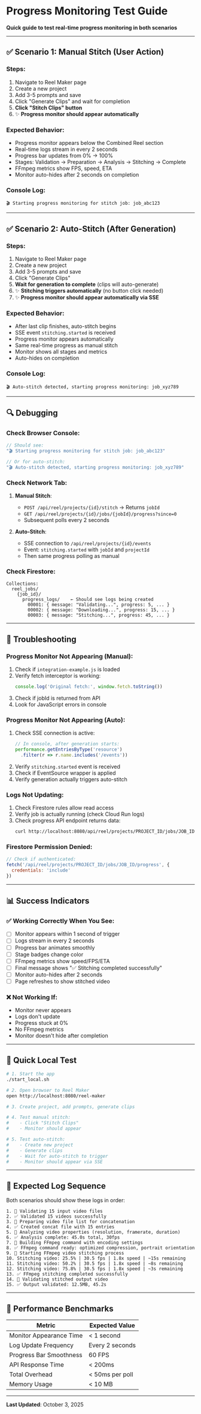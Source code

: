 # Progress Monitoring Test Guide

**Quick guide to test real-time progress monitoring in both scenarios**

---

## ✅ Scenario 1: Manual Stitch (User Action)

### Steps:
1. Navigate to Reel Maker page
2. Create a new project
3. Add 3-5 prompts and save
4. Click "Generate Clips" and wait for completion
5. **Click "Stitch Clips" button**
6. ✨ **Progress monitor should appear automatically**

### Expected Behavior:
- Progress monitor appears below the Combined Reel section
- Real-time logs stream in every 2 seconds
- Progress bar updates from 0% → 100%
- Stages: Validation → Preparation → Analysis → Stitching → Complete
- FFmpeg metrics show FPS, speed, ETA
- Monitor auto-hides after 2 seconds on completion

### Console Log:
```
🎬 Starting progress monitoring for stitch job: job_abc123
```

---

## ✅ Scenario 2: Auto-Stitch (After Generation)

### Steps:
1. Navigate to Reel Maker page
2. Create a new project
3. Add 3-5 prompts and save
4. Click "Generate Clips"
5. **Wait for generation to complete** (clips will auto-generate)
6. ✨ **Stitching triggers automatically** (no button click needed)
7. ✨ **Progress monitor should appear automatically via SSE**

### Expected Behavior:
- After last clip finishes, auto-stitch begins
- SSE event `stitching.started` is received
- Progress monitor appears automatically
- Same real-time progress as manual stitch
- Monitor shows all stages and metrics
- Auto-hides on completion

### Console Log:
```
🎬 Auto-stitch detected, starting progress monitoring: job_xyz789
```

---

## 🔍 Debugging

### Check Browser Console:
```javascript
// Should see:
"🎬 Starting progress monitoring for stitch job: job_abc123"

// Or for auto-stitch:
"🎬 Auto-stitch detected, starting progress monitoring: job_xyz789"
```

### Check Network Tab:
1. **Manual Stitch**:
   - `POST /api/reel/projects/{id}/stitch` → Returns `jobId`
   - `GET /api/reel/projects/{id}/jobs/{jobId}/progress?since=0`
   - Subsequent polls every 2 seconds

2. **Auto-Stitch**:
   - SSE connection to `/api/reel/projects/{id}/events`
   - Event: `stitching.started` with `jobId` and `projectId`
   - Then same progress polling as manual

### Check Firestore:
```
Collections:
  reel_jobs/
    {job_id}/
      progress_logs/    ← Should see logs being created
        00001: { message: "Validating...", progress: 5, ... }
        00002: { message: "Downloading...", progress: 15, ... }
        00003: { message: "Stitching...", progress: 45, ... }
```

---

## 🐛 Troubleshooting

### Progress Monitor Not Appearing (Manual):
1. Check if `integration-example.js` is loaded
2. Verify fetch interceptor is working:
   ```javascript
   console.log('Original fetch:', window.fetch.toString())
   ```
3. Check if jobId is returned from API
4. Look for JavaScript errors in console

### Progress Monitor Not Appearing (Auto):
1. Check SSE connection is active:
   ```javascript
   // In console, after generation starts:
   performance.getEntriesByType('resource')
     .filter(r => r.name.includes('/events'))
   ```
2. Verify `stitching.started` event is received
3. Check if EventSource wrapper is applied
4. Verify generation actually triggers auto-stitch

### Logs Not Updating:
1. Check Firestore rules allow read access
2. Verify job is actually running (check Cloud Run logs)
3. Check progress API endpoint returns data:
   ```bash
   curl http://localhost:8080/api/reel/projects/PROJECT_ID/jobs/JOB_ID/progress
   ```

### Firestore Permission Denied:
```javascript
// Check if authenticated:
fetch('/api/reel/projects/PROJECT_ID/jobs/JOB_ID/progress', {
  credentials: 'include'
})
```

---

## 📊 Success Indicators

### ✅ Working Correctly When You See:
- [ ] Monitor appears within 1 second of trigger
- [ ] Logs stream in every 2 seconds
- [ ] Progress bar animates smoothly
- [ ] Stage badges change color
- [ ] FFmpeg metrics show speed/FPS/ETA
- [ ] Final message shows "✅ Stitching completed successfully"
- [ ] Monitor auto-hides after 2 seconds
- [ ] Page refreshes to show stitched video

### ❌ Not Working If:
- Monitor never appears
- Logs don't update
- Progress stuck at 0%
- No FFmpeg metrics
- Monitor doesn't hide after completion

---

## 🚀 Quick Local Test

```bash
# 1. Start the app
./start_local.sh

# 2. Open browser to Reel Maker
open http://localhost:8080/reel-maker

# 3. Create project, add prompts, generate clips

# 4. Test manual stitch:
#    - Click "Stitch Clips"
#    - Monitor should appear

# 5. Test auto-stitch:
#    - Create new project
#    - Generate clips
#    - Wait for auto-stitch to trigger
#    - Monitor should appear via SSE
```

---

## 📝 Expected Log Sequence

Both scenarios should show these logs in order:

```
1. 🚀 Validating 15 input video files
2. ✅ Validated 15 videos successfully
3. 🚀 Preparing video file list for concatenation
4. ✅ Created concat file with 15 entries
5. 🚀 Analyzing video properties (resolution, framerate, duration)
6. ✅ Analysis complete: 45.0s total, 30fps
7. 🚀 Building FFmpeg command with encoding settings
8. ✅ FFmpeg command ready: optimized compression, portrait orientation
9. 🚀 Starting FFmpeg video stitching process
10. Stitching video: 25.5% | 30.5 fps | 1.8x speed | ~15s remaining
11. Stitching video: 50.2% | 30.5 fps | 1.8x speed | ~8s remaining
12. Stitching video: 75.8% | 30.5 fps | 1.8x speed | ~3s remaining
13. ✅ FFmpeg stitching completed successfully
14. 🚀 Validating stitched output video
15. ✅ Output validated: 12.5MB, 45.2s
```

---

## 🎯 Performance Benchmarks

| Metric | Expected Value |
|--------|---------------|
| Monitor Appearance Time | < 1 second |
| Log Update Frequency | Every 2 seconds |
| Progress Bar Smoothness | 60 FPS |
| API Response Time | < 200ms |
| Total Overhead | < 50ms per poll |
| Memory Usage | < 10 MB |

---

**Last Updated**: October 3, 2025
